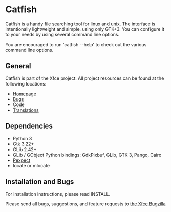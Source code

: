 Catfish
=============

Catfish is a handy file searching tool for linux and unix.
The interface is intentionally lightweight and simple, using only GTK+3.
You can configure it to your needs by using several command line options.

You are encouraged to run 'catfish --help' to check out the various
command line options.

General
-------------

Catfish is part of the Xfce project. All project resources can be found
at the following locations:

* [Homepage](https://docs.xfce.org/apps/catfish/start)
* [Bugs](https://bugzilla.xfce.org/buglist.cgi?product=Catfish)
* [Code](https://gitlab.xfce.org/apps/catfish)
* [Translations](https://www.transifex.com/xfce/public)

Dependencies
-------------

* Python 3
* Gtk 3.22+
* GLib 2.42+
* GLib / GObject Python bindings: GdkPixbuf, GLib, GTK 3, Pango, Cairo
* [Pexpect](https://pypi.org/project/pexpect/)
* locate or mlocate

Installation and Bugs
-------------

For installation instructions, please read INSTALL.

Please send all bugs, suggestions, and feature requests to [the Xfce Bugzilla](https://bugzilla.xfce.org/buglist.cgi?product=Catfish)
